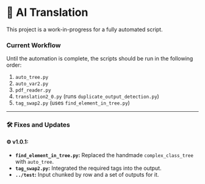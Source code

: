 # 💱 AI Translation

This project is a work-in-progress for a fully automated script.

### Current Workflow
Until the automation is complete, the scripts should be run in the following order:

1. `auto_tree.py`
2. `auto_var2.py`
3. `pdf_reader.py`
4. `translation2_0.py` (runs `duplicate_output_detection.py`)
5. `tag_swap2.py` (uses `find_element_in_tree.py`)

---

### 🛠️ Fixes and Updates

#### ⚙️ v1.0.1:
- **`find_element_in_tree.py`:** Replaced the handmade `complex_class_tree` with `auto_tree`.
- **`tag_swap2.py`:** Integrated the required tags into the output.
- **`../test`:** Input chunked by row and a set of outputs for it.